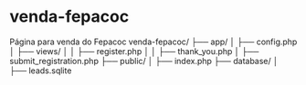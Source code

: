 # venda-fepacoc
Página para venda do Fepacoc
venda-fepacoc/
├── app/
│   ├── config.php
│   ├── views/
│   │   ├── register.php
│   │   ├── thank_you.php
│   ├── submit_registration.php
├── public/
│   ├── index.php
├── database/
│   ├── leads.sqlite